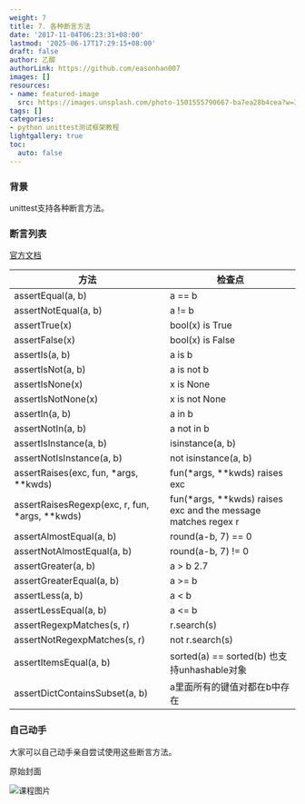 ```yaml
---
weight: 7
title: 7. 各种断言方法
date: '2017-11-04T06:23:31+08:00'
lastmod: '2025-06-17T17:29:15+08:00'
draft: false
author: 乙醇
authorLink: https://github.com/easonhan007
images: []
resources:
- name: featured-image
  src: https://images.unsplash.com/photo-1501555790667-ba7ea28b4cea?w=300
tags: []
categories:
- python unittest测试框架教程
lightgallery: true
toc:
  auto: false
---
```




### 背景

unittest支持各种断言方法。

### 断言列表

[官方文档](https://docs.python.org/2/library/unittest.html)

|方法|检查点|
|---|---|
|assertEqual(a, b)|a == b|
|assertNotEqual(a, b)|a != b|
|assertTrue(x)|bool(x) is True|
|assertFalse(x)|bool(x) is False|
|assertIs(a, b)|a is b|
|assertIsNot(a, b)|a is not b|
|assertIsNone(x)|x is None|
|assertIsNotNone(x)|x is not None|
|assertIn(a, b)|a in b|
|assertNotIn(a, b)|a not in b|
|assertIsInstance(a, b)|isinstance(a, b)|
|assertNotIsInstance(a, b)|not isinstance(a, b)|
|assertRaises(exc, fun, *args, **kwds)|	fun(*args, **kwds) raises exc|
|assertRaisesRegexp(exc, r, fun, *args, **kwds)|fun(*args, **kwds) raises exc and the message matches regex r|
|assertAlmostEqual(a, b)|round(a-b, 7) == 0|
|assertNotAlmostEqual(a, b)|round(a-b, 7) != 0|
|assertGreater(a, b)|a > b	2.7|
|assertGreaterEqual(a, b)|a >= b|
|assertLess(a, b)|a < b|
|assertLessEqual(a, b)|a <= b|
|assertRegexpMatches(s, r)|r.search(s)|
|assertNotRegexpMatches(s, r)|not r.search(s)|
|assertItemsEqual(a, b)|sorted(a) == sorted(b) 也支持unhashable对象|
|assertDictContainsSubset(a, b)|a里面所有的键值对都在b中存在|

### 自己动手

大家可以自己动手亲自尝试使用这些断言方法。




原始封面

![课程图片](https://images.unsplash.com/photo-1501555790667-ba7ea28b4cea?w=300)

